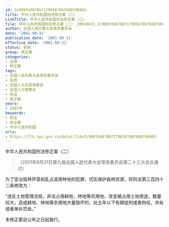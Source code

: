 ```yaml
---
id: 2c909fdd678bf17901678bf6887d0465
title: 中华人民共和国刑法修正案（二）
LinkTitle: 中华人民共和国刑法修正案（二）
file: 中华人民共和国刑法修正案（二）_20010831_2c909fdd678bf17901678bf6887d0465.docx
author: 全国人民代表大会常务委员会
date: '2001-08-31'
publication_date: '2001-08-31'
effective_date: '2001-08-31'
status: 有效
group: 修正案
categories:
- 法律
- 修正案
tags:
- 全国人民代表大会常务委员会
- 有效
- 全国人大及其常委会
- 全国人大常委会
- 刑法
- 修正案
years:
- 2001年
keywords:
- 刑法
- 修正案
- 中华人民共和国
urls:
- https://flk.npc.gov.cn/detail?id=2c909fdd678bf17901678bf6887d0465
---
```


中华人民共和国刑法修正案（二）

> （2001年8月31日第九届全国人民代表大会常务委员会第二十三次会议通过）

为了惩治毁林开垦和乱占滥用林地的犯罪，切实保护森林资源，将刑法第三百四十二条修改为：

“违反土地管理法规，非法占用耕地、林地等农用地，改变被占用土地用途，数量较大，造成耕地、林地等农用地大量毁坏的，处五年以下有期徒刑或者拘役，并处或者单处罚金。”

本修正案自公布之日起施行。
